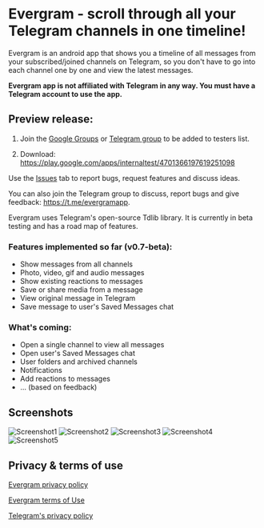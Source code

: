 # Evergram - scroll through all your Telegram channels in one timeline!

Evergram is an android app that shows you a timeline of all messages from your subscribed/joined channels on Telegram, so you don't have to go into each channel one by one and view the latest messages.

**Evergram app is not affiliated with Telegram in any way. You must have a Telegram account to use the app.**

## Preview release:

1. Join the [Google Groups](https://groups.google.com/g/evergram-app) or [Telegram group](https://t.me/evergramapp) to be added to testers list.

2. Download: https://play.google.com/apps/internaltest/4701366197619251098

Use the [Issues](https://github.com/reactivstudios/evergramapp/issues) tab to report bugs, request features and discuss ideas.

You can also join the Telegram group to discuss, report bugs and give feedback: https://t.me/evergramapp. 

Evergram uses Telegram's open-source Tdlib library. It is currently in beta testing and has a road map of features.

### Features implemented so far (v0.7-beta):
* Show messages from all channels
* Photo, video, gif and audio messages
* Show existing reactions to messages
* Save or share media from a message
* View original message in Telegram
* Save message to user's Saved Messages chat

### What's coming:
* Open a single channel to view all messages
* Open user's Saved Messages chat
* User folders and archived channels
* Notifications
* Add reactions to messages
* ... (based on feedback)

## Screenshots
![Screenshot1](https://github.com/reactivstudios/evergramapp/blob/main/screenshots/1.png)
![Screenshot2](https://github.com/reactivstudios/evergramapp/blob/main/screenshots/2.png)
![Screenshot3](https://github.com/reactivstudios/evergramapp/blob/main/screenshots/3.png)
![Screenshot4](https://github.com/reactivstudios/evergramapp/blob/main/screenshots/4.png)
![Screenshot5](https://github.com/reactivstudios/evergramapp/blob/main/screenshots/5.png)

## Privacy & terms of use

[Evergram privacy policy](https://github.com/reactivstudios/evergramapp/blob/main/privacypolicy.html)

[Evergram terms of Use](https://github.com/reactivstudios/evergramapp/blob/main/termsofuse.html)

[Telegram's privacy policy](https://telegram.org/privacy)
